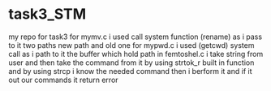 # task3_STM
my repo for task3
for mymv.c i used call system function (rename) as i pass to it two paths new path and old one
for mypwd.c i used (getcwd) system call as i path to it the buffer which hold path
in femtoshel.c i take string from user and then take the command from it by using strtok_r built in function 
and by using strcp i know the needed command then i berform it and if it out our commands it return error
